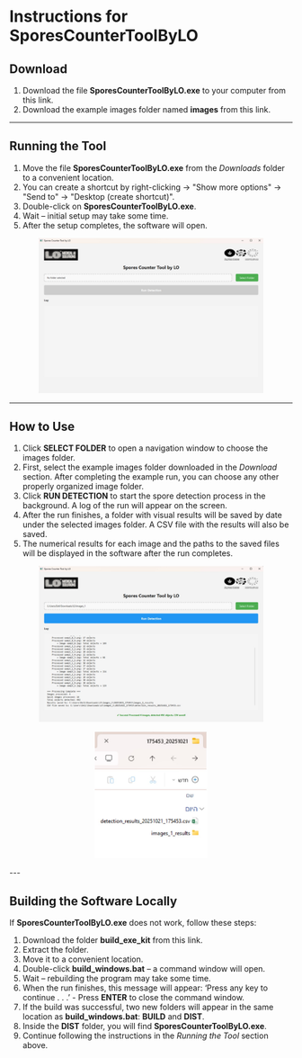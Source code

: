 # Instructions for SporesCounterToolByLO

## Download
1. Download the file **SporesCounterToolByLO.exe** to your computer from this link.  
2. Download the example images folder named **images** from this link.

---

## Running the Tool
1. Move the file **SporesCounterToolByLO.exe** from the *Downloads* folder to a convenient location.  
2. You can create a shortcut by right-clicking → "Show more options" → "Send to" → "Desktop (create shortcut)".  
3. Double-click on **SporesCounterToolByLO.exe**.  
4. Wait – initial setup may take some time.  
5. After the setup completes, the software will open.
<p align="center">
  <img src="example.jpg" alt="Tool interface" width="400">
</p>

---

## How to Use
1. Click **SELECT FOLDER** to open a navigation window to choose the images folder.  
2. First, select the example images folder downloaded in the *Download* section. After completing the example run, you can choose any other properly organized image folder.  
3. Click **RUN DETECTION** to start the spore detection process in the background. A log of the run will appear on the screen.  
4. After the run finishes, a folder with visual results will be saved by date under the selected images folder. A CSV file with the results will also be saved.  
5. The numerical results for each image and the paths to the saved files will be displayed in the software after the run completes.
<p align="center">
  <img src="example_2.jpg" alt="Tool interface" width="400">
<p align="center">
  <img src="example_3.jpg" alt="Tool interface" width="200">
</p>---

## Building the Software Locally
If **SporesCounterToolByLO.exe** does not work, follow these steps:

1. Download the folder **build_exe_kit** from this link.  
2. Extract the folder.  
3. Move it to a convenient location.  
4. Double-click **build_windows.bat** – a command window will open.  
5. Wait – rebuilding the program may take some time.  
6. When the run finishes, this message will appear:  ‘Press any key to continue . . .’ - Press **ENTER** to close the command window.  
7. If the build was successful, two new folders will appear in the same location as **build_windows.bat**: **BUILD** and **DIST**.  
8. Inside the **DIST** folder, you will find **SporesCounterToolByLO.exe**.  
9. Continue following the instructions in the *Running the Tool* section above.
